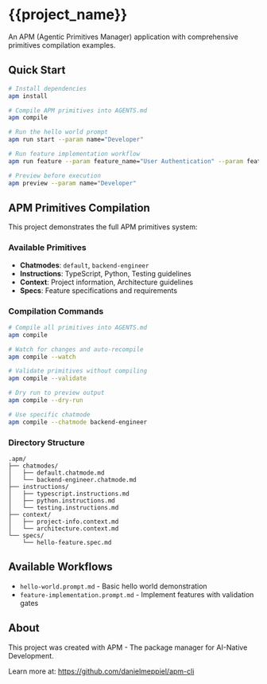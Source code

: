 # {{project_name}}

An APM (Agentic Primitives Manager) application with comprehensive primitives compilation examples.

## Quick Start

```bash
# Install dependencies
apm install

# Compile APM primitives into AGENTS.md
apm compile

# Run the hello world prompt
apm run start --param name="Developer"

# Run feature implementation workflow
apm run feature --param feature_name="User Authentication" --param feature_description="Implement secure user login and registration"

# Preview before execution
apm preview --param name="Developer"
```

## APM Primitives Compilation

This project demonstrates the full APM primitives system:

### Available Primitives
- **Chatmodes**: `default`, `backend-engineer`
- **Instructions**: TypeScript, Python, Testing guidelines
- **Context**: Project information, Architecture guidelines
- **Specs**: Feature specifications and requirements

### Compilation Commands
```bash
# Compile all primitives into AGENTS.md
apm compile

# Watch for changes and auto-recompile
apm compile --watch

# Validate primitives without compiling
apm compile --validate

# Dry run to preview output
apm compile --dry-run

# Use specific chatmode
apm compile --chatmode backend-engineer
```

### Directory Structure
```
.apm/
├── chatmodes/
│   ├── default.chatmode.md
│   └── backend-engineer.chatmode.md
├── instructions/
│   ├── typescript.instructions.md
│   ├── python.instructions.md
│   └── testing.instructions.md
├── context/
│   ├── project-info.context.md
│   └── architecture.context.md
└── specs/
    └── hello-feature.spec.md
```

## Available Workflows
- `hello-world.prompt.md` - Basic hello world demonstration
- `feature-implementation.prompt.md` - Implement features with validation gates

## About

This project was created with APM - The package manager for AI-Native Development.

Learn more at: https://github.com/danielmeppiel/apm-cli
